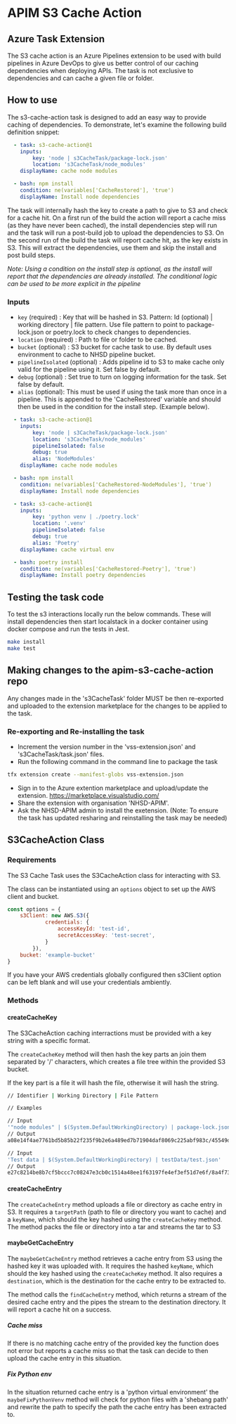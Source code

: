 # APIM S3 Cache Action

## Azure Task Extension
The S3 cache action is an Azure Pipelines extension to be used with build pipelines in Azure DevOps to give us better control of our caching dependencies when deploying APIs. The task is not exclusive to dependencies and can cache a given file or folder.   

## How to use
The s3-cache-action task is designed to add an easy way to provide caching of dependencies. To demonstrate, let's examine the following build definition snippet: 
```yaml
  - task: s3-cache-action@1
    inputs:
        key: 'node | s3CacheTask/package-lock.json'
        location: 's3CacheTask/node_modules'
    displayName: cache node modules

  - bash: npm install
    condition: ne(variables['CacheRestored'], 'true')
    displayName: Install node dependencies
```
The task will internally hash the key to create a path to give to S3 and check for a cache hit. On a first run of the build the action will report a cache miss (as they have never been cached), the install dependencies step will run and the task will run a post-build job to upload the dependencies to S3. On the second run of the build the task will report cache hit, as the key exists in S3. This will extract the dependencies, use them and skip the install and post build steps. 

*Note: Using a condition on the install step is optional, as the install will report that the dependencies are already installed. The conditional logic can be used to be more explicit in the pipeline*    

### Inputs
- `key` (required) : Key that will be hashed in S3. Pattern: Id (optional) | working directory | file pattern. Use file pattern to point to package-lock.json or poetry.lock to check changes to dependencies.
- `location` (required) : Path to file or folder to be cached.
- `bucket` (optional) : S3 bucket for cache task to use. By default uses environment to cache to NHSD pipeline bucket.
- `pipelineIsolated` (optional) : Adds pipeline id to S3 to make cache only valid for the pipeline using it. Set false by default.
- `debug` (optional) : Set true to turn on logging information for the task. Set false by default.
- `alias` (optional): This must be used if using the task more than once in a pipeline. This is appended to the 'CacheRestored' variable and should then be used in the condition for the install step. (Example below).

```yaml
  - task: s3-cache-action@1
    inputs:
        key: 'node | s3CacheTask/package-lock.json'
        location: 's3CacheTask/node_modules'
        pipelineIsolated: false
        debug: true
        alias: 'NodeModules'
    displayName: cache node modules

  - bash: npm install
    condition: ne(variables['CacheRestored-NodeModules'], 'true')
    displayName: Install node dependencies

  - task: s3-cache-action@1
    inputs:
        key: 'python venv | ./poetry.lock'
        location: '.venv'
        pipelineIsolated: false
        debug: true
        alias: 'Poetry'
    displayName: cache virtual env

  - bash: poetry install
    condition: ne(variables['CacheRestored-Poetry'], 'true')
    displayName: Install poetry dependencies
```

  
## Testing the task code
To test the s3 interactions locally run the below commands. These will install dependencies then start localstack in a docker container using docker compose and run the tests in Jest.

```bash
make install
make test
```

## Making changes to the apim-s3-cache-action repo
Any changes made in the 's3CacheTask' folder MUST be then re-exported and uploaded to the extension marketplace for the changes to be applied to the task.

### Re-exporting and Re-installing the task
- Increment the version number in the 'vss-extension.json' and 's3CacheTask/task.json' files.
- Run the following command in the command line to package the task
```bash
tfx extension create --manifest-globs vss-extension.json
```
- Sign in to the Azure extention marketplace and upload/update the extension. https://marketplace.visualstudio.com/
- Share the extension with organisation 'NHSD-APIM'.
- Ask the NHSD-APIM admin to install the exetension.
(Note: To ensure the task has updated resharing and reinstalling the task may be needed)   
    

## S3CacheAction Class

### Requirements
The S3 Cache Task uses the S3CacheAction class for interacting with S3.  

The class can be instantiated using an `options` object to set up the AWS client and bucket.  

```javascript
const options = {
    s3Client: new AWS.S3({
            credentials: {
                accessKeyId: 'test-id',
                secretAccessKey: 'test-secret',
            }
        }),
    bucket: 'example-bucket'
}
```

If you have your AWS credentials globally configured then s3Client option can be left blank and will use your credentials ambiently.  
  


### Methods
#### createCacheKey
The S3CacheAction caching interractions must be provided with a key string with a specific format.  

The `createCacheKey` method will then hash the key parts an join them separated by '/' characters, which creates a file tree within the provided S3 bucket.  

If the key part is a file it will hash the file, otherwise it will hash the string.  

```bash
// Identifier | Working Directory | File Pattern

// Examples

// Input
'"node modules" | $(System.DefaultWorkingDirectory) | package-lock.json'
// Output
a08e14f4ae7761bd5b85b22f235f9b2e6a489ed7b71904daf8069c225abf983c/45549dbb28f29efdb4b8aeb2b69088d8fa34693a2cc3597fe2389eecc8b17742/dba27c31aad935787bb275c3e5e4e957708f15386de599eff1db476022cd7e4c

// Input
'Test data | $(System.DefaultWorkingDirectory) | testData/test.json'
// Output
e27c8214be8b7cf5bccc7c08247e3cb0c1514a48ee1f63197fe4ef3ef51d7e6f/8a4f7378bf9f77ee01e78ff0dc31ff5669358a6fe0198be9a6f859999b9d50f2/8253544304dab00d2a070de771567c2bf6c5decc4120424324dfbc8169c4e63a
```
  

#### createCacheEntry
The `createCacheEntry` method uploads a file or directory as cache entry in S3. It requires a `targetPath` (path to file or directory you want to cache) and a `keyName`, which should the key hashed using the `createCacheKey` method.  
The method packs the file or directory into a tar and streams the tar to S3
  

#### maybeGetCacheEntry
The `maybeGetCacheEntry` method retrieves a cache entry from S3 using the hashed key it was uploaded with. It requires the hashed `keyName`, which should the key hashed using the `createCacheKey` method. It also requires a `destination`, which is the destination for the cache entry to be extracted to.  
  
The method calls the `findCacheEntry` method, which returns a stream of the desired cache entry and the pipes the stream to the destination directory. It will report a cache hit on a success.  

##### Cache miss
If there is no matching cache entry of the provided key the function does not error but reports a cache miss so that the task can decide to then upload the cache entry in this situation.

##### Fix Python env
In the situation returned cache entry is a 'python virtual environment' the `maybeFixPythonVenv` method will check for python files with a 'shebang path' and rewrite the path to specify the path the cache entry has been extracted to.  
  

  